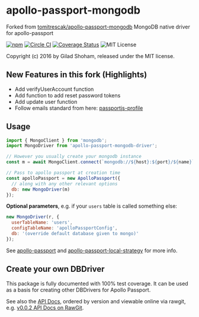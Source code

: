 # apollo-passport-mongodb

Forked from [tomitrescak/apollo-passport-mongodb](https://github.com/tomitrescak/apollo-passport-mongodb)
MongoDB native driver for apollo-passport


[![npm](https://img.shields.io/npm/v/apollo-passport-mongodb.svg?maxAge=2592000)](https://www.npmjs.com/package/apollo-passport-mongodb) [![Circle CI](https://circleci.com/gh/tomitrescak/apollo-passport-mongodb.svg?style=shield)](https://circleci.com/gh/tomitrescak/apollo-passport-mongodb) [![Coverage Status](https://coveralls.io/repos/github/tomitrescak/apollo-passport-mongodb/badge.svg?branch=master)](https://coveralls.io/github/tomitrescak/apollo-passport-mongodb?branch=master) ![MIT License](https://img.shields.io/badge/license-MIT-blue.svg)

Copyright (c) 2016 by Gilad Shoham, released under the MIT license.

## New Features in this fork (Highlights)
* Add verifyUserAccount function
* Add function to add reset password tokens
* Add update user function
* Follow emails standard from here: [passportjs-profile](http://passportjs.org/docs/profile)

## Usage

```js
import { MongoClient } from 'mongodb';
import MongoDriver from 'apollo-passport-mongodb-driver';

// However you usually create your mongodb instance
const m = await MongoClient.connect(`mongodb://${host}:${port}/${name}`);

// Pass to apollo passport at creation time
const apolloPassport = new ApolloPassport({
  // along with any other relevant options
  db: new MongoDriver(m)
});
```

**Optional parameters**, e.g. if your `users` table is called something else:

```js
new MongoDriver(r, {
  userTableName: 'users',
  configTableName: 'apolloPassportConfig',
  db: '(override default database given to mongo)'
});
```

See [apollo-passport](https://github.com/apollo-passport/apollo-passport) and [apollo-passport-local-strategy](https://github.com/GiladShoham/apollo-passport-local-strategy) for more info.

## Create your own DBDriver

This package is fully documented with 100% test coverage.  It can be used as a basis for creating other DBDrivers for Apollo Passport.

See also the [API Docs](docs/api/apollo-passport-rethinkdbdash), ordered by version and viewable online via rawgit, e.g. [v0.0.2 API Docs on RawGit](https://cdn.rawgit.com/apollo-passport/rethinkdbdash/master/docs/api/apollo-passport-rethinkdbdash/0.0.2/RethinkDBDashDriver.html).
